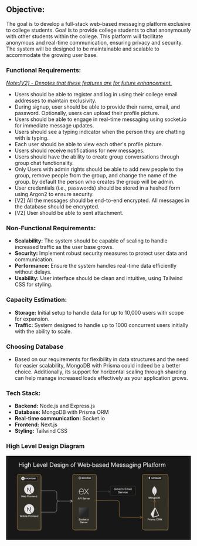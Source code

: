 ## Objective:
The goal is to develop a full-stack web-based messaging platform exclusive to college students. Goal is to provide college students to chat anonymously with other students within the college. This platform will facilitate anonymous and real-time communication, ensuring privacy and security. The system will be designed to be maintainable and scalable to accommodate the growing user base.

### Functional Requirements:
<i><u>Note:[V2] - Denotes that these features are for future enhancement.</i></u>
- Users should be able to register and log in using their college email addresses to maintain exclusivity.
- During signup, user should be able to provide their name, email, and password. Optionally, users can upload their profile picture.
- Users should be able to engage in real-time messaging using socket.io for immediate message updates.
- Users should see a typing indicator when the person they are chatting with is typing.
- Each user should be able to view each other's profile picture.
- Users should receive notifications for new messages.
- Users should have the ability to create group conversations through group chat functionality.
- Only Users with admin rights should be able to add new people to the group, remove people from the group, and change the name of the group.
  by default the person who creates the group will be admin.
- User credentials (i.e., passwords) should be stored in a hashed form using Argon2 to ensure security.
- [V2] All the messages should be end-to-end encrypted. All messages in the database should be encrypted.
- [V2] User should be able to sent attachment.

### Non-Functional Requirements:
- **Scalability:** The system should be capable of scaling to handle increased traffic as the user base grows.
- **Security:** Implement robust security measures to protect user data and communication.
- **Performance:** Ensure the system handles real-time data efficiently without delays.
- **Usability:** User interface should be clean and intuitive, using Tailwind CSS for styling.

### Capacity Estimation:
- **Storage:** Initial setup to handle data for up to 10,000 users with scope for expansion.
- **Traffic:** System designed to handle up to 1000 concurrent users initially with the ability to scale.

### Choosing Database
- Based on our requirements for flexibility in data structures and the need for easier scalability, MongoDB with Prisma could indeed be a better choice. 
Additionally, its support for horizontal scaling through sharding can help manage increased loads effectively as your application grows.


### Tech Stack:
- **Backend:** Node.js and Express.js
- **Database:** MongoDB with Prisma ORM
- **Real-time communication:** Socket.io
- **Frontend:** Next.js
- **Styling:** Tailwind CSS

### High Level Design Diagram
![Design Diagram.png](Design_Diagram.png)
